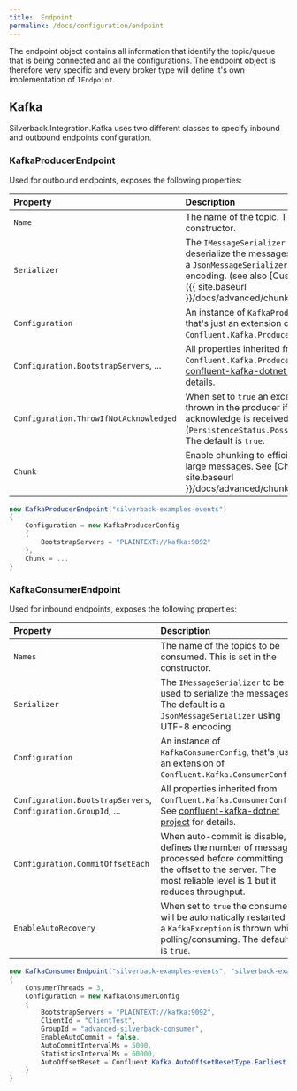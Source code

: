 ```yaml
---
title:  Endpoint
permalink: /docs/configuration/endpoint
---
```


The endpoint object contains all information that identify the topic/queue that is being connected and all the configurations. The endpoint object is therefore very specific and every broker type will define it's own implementation of `IEndpoint`.

## Kafka

Silverback.Integration.Kafka uses two different classes to specify inbound and outbound endpoints configuration.

### KafkaProducerEndpoint

Used for outbound endpoints, exposes the following properties:

Property | Description
:-- | :--
`Name` | The name of the topic. This is set in the constructor.
`Serializer` | The `IMessageSerializer` to be used to deserialize the messages. The default is a `JsonMessageSerializer` using UTF-8 encoding. (see also [Custom Serializer]({{ site.baseurl }}/docs/advanced/chunking))
`Configuration` | An instance of `KafkaProducerConfig`, that's just an extension of `Confluent.Kafka.ProducerConfig`.
`Configuration.BootstrapServers`, ...| All properties inherited from `Confluent.Kafka.ProducerConfig`. See [confluent-kafka-dotnet project](https://github.com/confluentinc/confluent-kafka-dotnet) for details.
`Configuration.ThrowIfNotAcknowledged` | When set to `true` an exception will be thrown in the producer if no acknowledge is received by the broker (`PersistenceStatus.PossiblyPersisted`). The default is `true`.
`Chunk` | Enable chunking to efficiently deal with large messages. See [Chunking]({{ site.baseurl }}/docs/advanced/chunking) for details.

```c#
new KafkaProducerEndpoint("silverback-examples-events")
{
    Configuration = new KafkaProducerConfig
    {
        BootstrapServers = "PLAINTEXT://kafka:9092"
    },
    Chunk = ...
}
```

### KafkaConsumerEndpoint

Used for inbound endpoints, exposes the following properties:

Property | Description
:-- | :--
`Names` | The name of the topics to be consumed. This is set in the constructor.
`Serializer` | The `IMessageSerializer` to be used to serialize the messages. The default is a `JsonMessageSerializer` using UTF-8 encoding.
`Configuration` | An instance of `KafkaConsumerConfig`, that's just an extension of `Confluent.Kafka.ConsumerConfig`.
`Configuration.BootstrapServers`, `Configuration.GroupId`, ...| All properties inherited from `Confluent.Kafka.ConsumerConfig`. See [confluent-kafka-dotnet project](https://github.com/confluentinc/confluent-kafka-dotnet) for details.
`Configuration.CommitOffsetEach` | When auto-commit is disable, defines the number of message processed before committing the offset to the server. The most reliable level is 1 but it reduces throughput.
`EnableAutoRecovery` | When set to `true` the consumer will be automatically restarted if a `KafkaException` is thrown while polling/consuming. The default is `true`.

```c#
new KafkaConsumerEndpoint("silverback-examples-events", "silverback-examples-something")
{
    ConsumerThreads = 3,
    Configuration = new KafkaConsumerConfig
    {
        BootstrapServers = "PLAINTEXT://kafka:9092",
        ClientId = "ClientTest",
        GroupId = "advanced-silverback-consumer",
        EnableAutoCommit = false,
        AutoCommitIntervalMs = 5000,
        StatisticsIntervalMs = 60000,
        AutoOffsetReset = Confluent.Kafka.AutoOffsetResetType.Earliest
    }
}
```